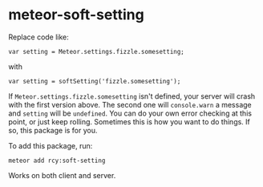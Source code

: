 meteor-soft-setting
===================

Replace code like:

```
var setting = Meteor.settings.fizzle.somesetting;
```

with

```
var setting = softSetting('fizzle.somesetting');
```

If `Meteor.settings.fizzle.somesetting` isn't defined, your server
will crash with the first version above.  The second one will
`console.warn` a message and `setting` will be `undefined`.  You can
do your own error checking at this point, or just keep rolling.
Sometimes this is how you want to do things.  If so, this package is
for you.

To add this package, run:

```
meteor add rcy:soft-setting
```

Works on both client and server.
